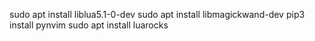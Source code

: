 sudo apt install liblua5.1-0-dev
sudo apt install libmagickwand-dev
pip3 install pynvim
sudo apt install luarocks
